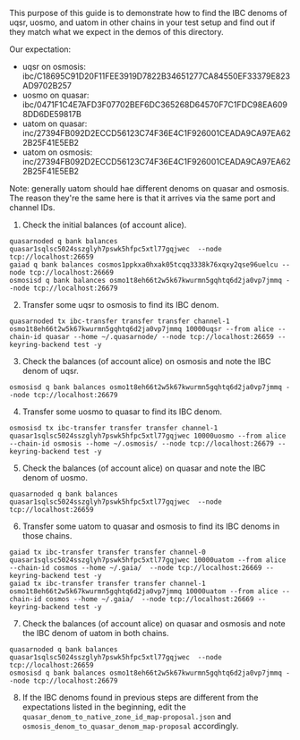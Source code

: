 This purpose of this guide is to demonstrate how to find
the IBC denoms of uqsr, uosmo, and uatom in other chains in your test setup and
find out if they match what we expect in the demos of this directory.

Our expectation:
* uqsr on osmosis: ibc/C18695C91D20F11FEE3919D7822B34651277CA84550EF33379E823AD9702B257
* uosmo on quasar: ibc/0471F1C4E7AFD3F07702BEF6DC365268D64570F7C1FDC98EA6098DD6DE59817B
* uatom on quasar: inc/27394FB092D2ECCD56123C74F36E4C1F926001CEADA9CA97EA622B25F41E5EB2
* uatom on osmosis: inc/27394FB092D2ECCD56123C74F36E4C1F926001CEADA9CA97EA622B25F41E5EB2

Note: generally uatom should hae different denoms on quasar and osmosis.
The reason they're the same here is that it arrives via the same port and channel IDs. 

1. Check the initial balances (of account alice).
```
quasarnoded q bank balances quasar1sqlsc5024sszglyh7pswk5hfpc5xtl77gqjwec  --node tcp://localhost:26659
gaiad q bank balances cosmos1ppkxa0hxak05tcqq3338k76xqxy2qse96uelcu --node tcp://localhost:26669
osmosisd q bank balances osmo1t8eh66t2w5k67kwurmn5gqhtq6d2ja0vp7jmmq --node tcp://localhost:26679
```

2. Transfer some uqsr to osmosis to find its IBC denom.
```
quasarnoded tx ibc-transfer transfer transfer channel-1 osmo1t8eh66t2w5k67kwurmn5gqhtq6d2ja0vp7jmmq 10000uqsr --from alice --chain-id quasar --home ~/.quasarnode/ --node tcp://localhost:26659 --keyring-backend test -y
```

3. Check the balances (of account alice) on osmosis and note the IBC denom of uqsr.
```
osmosisd q bank balances osmo1t8eh66t2w5k67kwurmn5gqhtq6d2ja0vp7jmmq --node tcp://localhost:26679
```

4. Transfer some uosmo to quasar to find its IBC denom.
```
osmosisd tx ibc-transfer transfer transfer channel-1 quasar1sqlsc5024sszglyh7pswk5hfpc5xtl77gqjwec 10000uosmo --from alice --chain-id osmosis --home ~/.osmosis/ --node tcp://localhost:26679 --keyring-backend test -y
```

5. Check the balances (of account alice) on quasar and note the IBC denom of uosmo.
```
quasarnoded q bank balances quasar1sqlsc5024sszglyh7pswk5hfpc5xtl77gqjwec  --node tcp://localhost:26659
```

6. Transfer some uatom to quasar and osmosis to find its IBC denoms in those chains.
```
gaiad tx ibc-transfer transfer transfer channel-0 quasar1sqlsc5024sszglyh7pswk5hfpc5xtl77gqjwec 10000uatom --from alice --chain-id cosmos --home ~/.gaia/  --node tcp://localhost:26669 --keyring-backend test -y
gaiad tx ibc-transfer transfer transfer channel-1 osmo1t8eh66t2w5k67kwurmn5gqhtq6d2ja0vp7jmmq 10000uatom --from alice --chain-id cosmos --home ~/.gaia/  --node tcp://localhost:26669 --keyring-backend test -y
```

7. Check the balances (of account alice) on quasar and osmosis and note the IBC denom of uatom in both chains.
```
quasarnoded q bank balances quasar1sqlsc5024sszglyh7pswk5hfpc5xtl77gqjwec  --node tcp://localhost:26659
osmosisd q bank balances osmo1t8eh66t2w5k67kwurmn5gqhtq6d2ja0vp7jmmq --node tcp://localhost:26679
```

8. If the IBC denoms found in previous steps are different from the expectations listed in the beginning,
   edit the `quasar_denom_to_native_zone_id_map-proposal.json` and
   `osmosis_denom_to_quasar_denom_map-proposal` accordingly.
